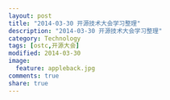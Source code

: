 ```yaml
---
layout: post
title: "2014-03-30 开源技术大会学习整理"
description: "2014-03-30 开源技术大会学习整理"
category: Technology
tags: [ostc,开源大会]
modified: 2014-03-30
image:
  feature: appleback.jpg
comments: true
share: true
---
```




